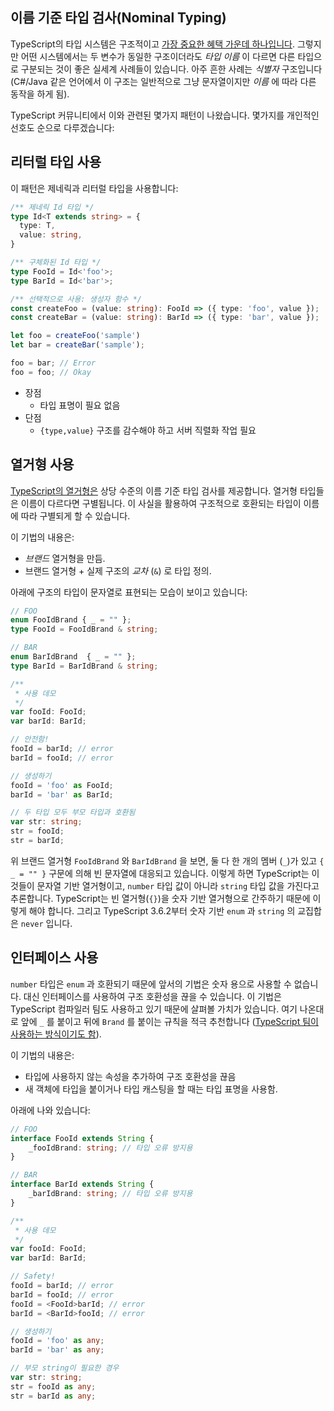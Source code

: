 ## 이름 기준 타입 검사(Nominal Typing)
TypeScript의 타입 시스템은 구조적이고 [가장 중요한 혜택 가운데 하나입니다](../why-typescript.md). 그렇지만 어떤 시스템에서는 두 변수가 동일한 구조이더라도 *타입 이름* 이 다르면 다른 타입으로 구분되는 것이 좋은 실세계 사례들이 있습니다. 아주 흔한 사례는 *식별자* 구조입니다 (C#/Java 같은 언어에서 이 구조는 일반적으로 그냥 문자열이지만 *이름* 에 따라 다른 동작을 하게 됨).

TypeScript 커뮤니티에서 이와 관련된 몇가지 패턴이 나왔습니다. 몇가지를 개인적인 선호도 순으로 다루겠습니다:

## 리터럴 타입 사용

이 패턴은 제네릭과 리터럴 타입을 사용합니다: 

```ts
/** 제네릭 Id 타입 */
type Id<T extends string> = {
  type: T,
  value: string,
}

/** 구체화된 Id 타입 */
type FooId = Id<'foo'>;
type BarId = Id<'bar'>;

/** 선택적으로 사용: 생성자 함수 */
const createFoo = (value: string): FooId => ({ type: 'foo', value });
const createBar = (value: string): BarId => ({ type: 'bar', value });

let foo = createFoo('sample')
let bar = createBar('sample');

foo = bar; // Error
foo = foo; // Okay
```

* 장점
  - 타입 표명이 필요 없음
* 단점
  - `{type,value}` 구조를 감수해야 하고 서버 직렬화 작업 필요

## 열거형 사용
[TypeScript의 열거형은](../enums.md) 상당 수준의 이름 기준 타입 검사를 제공합니다. 열거형 타입들은 이름이 다르다면 구별됩니다. 이 사실을 활용하여 구조적으로 호환되는 타입이 이름에 따라 구별되게 할 수 있습니다.

이 기법의 내용은:
* *브랜드* 열거형을 만듬.
* 브랜드 열거형 + 실제 구조의 *교차* (`&`) 로 타입 정의.

아래에 구조의 타입이 문자열로 표현되는 모습이 보이고 있습니다:

```ts
// FOO
enum FooIdBrand { _ = "" };
type FooId = FooIdBrand & string;

// BAR
enum BarIdBrand  { _ = "" };
type BarId = BarIdBrand & string;

/**
 * 사용 데모
 */
var fooId: FooId;
var barId: BarId;

// 안전함!
fooId = barId; // error
barId = fooId; // error

// 생성하기
fooId = 'foo' as FooId;
barId = 'bar' as BarId;

// 두 타입 모두 부모 타입과 호환됨
var str: string;
str = fooId;
str = barId;
```

위 브랜드 열거형 ``FooIdBrand`` 와 ``BarIdBrand`` 을 보면, 둘 다 한 개의 멤버 (`_`)가 있고 ``{ _ = "" }`` 구문에 의해 빈 문자열에 대응되고 있습니다. 이렇게 하면 TypeScript는 이것들이 문자열 기반 열거형이고, ``number`` 타입 값이 아니라 ``string`` 타입 값을 가진다고 추론합니다. TypeScript는 빈 열거형(``{}``)을 숫자 기반 열거형으로 간주하기 때문에 이렇게 해야 합니다. 그리고 TypeScript 3.6.2부터 숫자 기반 ``enum`` 과 ``string`` 의 교집합은 ``never`` 입니다.

## 인터페이스 사용

`number` 타입은 `enum` 과 호환되기 때문에 앞서의 기법은 숫자 용으로 사용할 수 없습니다. 대신 인터페이스를 사용하여 구조 호환성을 끊을 수 있습니다. 이 기법은 TypeScript 컴파일러 팀도 사용하고 있기 때문에 살펴볼 가치가 있습니다. 여기 나온대로 앞에 `_` 를 붙이고 뒤에 `Brand` 를 붙이는 규칙을 적극 추천합니다 ([TypeScript 팀이 사용하는 방식이기도 함](https://github.com/Microsoft/TypeScript/blob/7b48a182c05ea4dea81bab73ecbbe9e013a79e99/src/compiler/types.ts#L693-L698)).

이 기법의 내용은:
* 타입에 사용하지 않는 속성을 추가하여 구조 호환성을 끊음
* 새 객체에 타입을 붙이거나 타입 캐스팅을 할 때는 타입 표명을 사용함.

아래에 나와 있습니다:

```ts
// FOO
interface FooId extends String {
    _fooIdBrand: string; // 타입 오류 방지용
}

// BAR
interface BarId extends String {
    _barIdBrand: string; // 타입 오류 방지용
}

/**
 * 사용 데모
 */
var fooId: FooId;
var barId: BarId;

// Safety!
fooId = barId; // error
barId = fooId; // error
fooId = <FooId>barId; // error
barId = <BarId>fooId; // error

// 생성하기
fooId = 'foo' as any;
barId = 'bar' as any;

// 부모 string이 필요한 경우
var str: string;
str = fooId as any;
str = barId as any;
```
